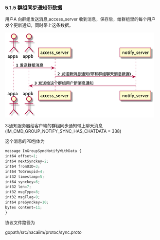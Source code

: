 ### 5.1.5 群组同步通知带数据

用户A 向群组发送消息,access\_server 收到消息，保存后，给群组里的每个用户发个更新通知，同时带上这条数据。

![](/assets/groupSyncNotifyWithData.png)

3:通知服务器给客户端的群组同步通知带上聊天消息\(IM\_CMD\_GROUP\_NOTIFY\_SYNC\_HAS\_CHATDATA = 338\)

这个消息的PB包体为

```js
message ImGroupSyncNotifyWithData {
int64 offset=1;
int64 nextSynckey=2;
int64 fromUID=3;
int64 ToGroupid=4;
int32 timestamp=5;
int64 synckey=6;
int32 len=7;
int32 msgType=8;
int32 msgFlag=9;
int64 preSynckey=10;
bytes content=11;
}
```

协议文件路径为

gopath/src/nacaiim/protoc/sync.proto

